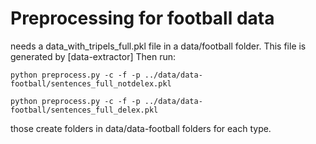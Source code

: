 # Preprocessing for football data

needs a data_with_tripels_full.pkl file in a data/football folder. This file is generated by [data-extractor]
Then run:
	
	python preprocess.py -c -f -p ../data/data-football/sentences_full_notdelex.pkl

	python preprocess.py -c -f -p ../data/data-football/sentences_full_delex.pkl
	
those create folders in data/data-football folders for each type.